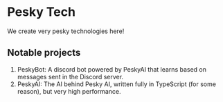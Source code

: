 # Pesky Tech
We create very pesky technologies here!

## Notable projects
1. PeskyBot: A discord bot powered by PeskyAI that learns based on messages sent in the Discord server.
2. PeskyAI: The AI behind Pesky AI, written fully in TypeScript (for some reason), but very high performance.
